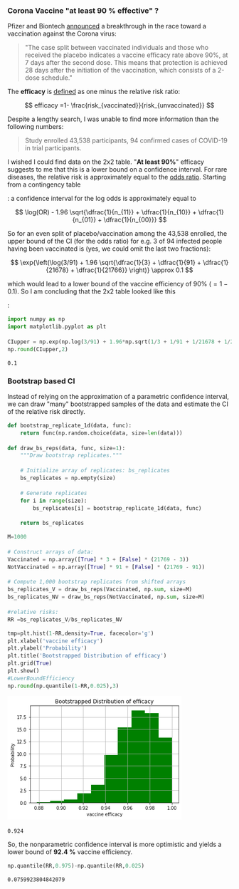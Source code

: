 
### Corona Vaccine "at least 90 % effective" ?

Pfizer and Biontech [announced](https://www.pfizer.com/news/press-release/press-release-detail/pfizer-and-biontech-announce-vaccine-candidate-against) a breakthrough in the race toward a vaccination against the Corona virus:

> "The case split between vaccinated individuals and those who received the placebo indicates a vaccine efficacy rate above 90%, at 7 days after the second dose. This means that protection is achieved 28 days after the initiation of the vaccination, which consists of a 2-dose schedule."

The **efficacy** is [defined](
https://www.cdc.gov/csels/dsepd/ss1978/lesson3/section6.html
) as one minus the relative risk ratio:

$$
efficacy =1- \frac{risk_{vaccinated}}{risk_{unvaccinated}} 
$$

Despite a lengthy search, I was unable to find more information than the following numbers:

> Study enrolled 43,538 participants, 94 confirmed cases of COVID-19 in trial participants. 

I wished I could find data on the 2x2 table.
"**At least 90%**" efficacy suggests to me that this is a lower bound on a confidence interval. For rare diseases, the relative risk is approximately equal to the  [odds ratio](https://en.wikipedia.org/wiki/Odds_ratio). Starting from a contingency table 

:<math>\begin{array}{c|cc}
& Y = \text{infected} & Y = \text{not infected} \\
\hline
X = vaccinated & n_{11} & n_{10} \\
X = unvaccinated & n_{01} & n_{00}
\end{array}
</math>
a confidence interval for the log odds
is approximately equal to

$$
\log(OR) - 1.96 \sqrt{\dfrac{1}{n_{11}} + \dfrac{1}{n_{10}} + \dfrac{1}{n_{01}} + \dfrac{1}{n_{00}}}
$$



So for an even split of placebo/vaccination among the 43,538 enrolled, the upper bound of the CI (for the odds ratio) for e.g. $3$ of $94$ infected people having been vaccinated is (yes, we could omit the last two fractions):

$$
\exp{\left(\log(3/91) + 1.96 \sqrt{\dfrac{1}{3} + \dfrac{1}{91} + \dfrac{1}{21678} + \dfrac{1}{21766}} \right)} \approx 0.1
$$

which would lead to a lower bound of the vaccine efficiency of 90% ($=1-0.1$).
So I am concluding that the 2x2 table looked like this

:<math>\begin{array}{c|cc}
& Y = \text{infected} & Y = \text{not infected} \\
\hline
X = vaccinated & 3 & 21766 \\
X = unvaccinated & 91 & 21678
\end{array}
</math>



```python
import numpy as np
import matplotlib.pyplot as plt

CIupper = np.exp(np.log(3/91) + 1.96*np.sqrt(1/3 + 1/91 + 1/21678 + 1/21766))
np.round(CIupper,2)
```




    0.1



### Bootstrap based CI

Instead of relying on the approximation of a parametric confidence interval, we can draw "many" bootstrapped samples of the data and estimate the CI of the relative risk directly.


```python
def bootstrap_replicate_1d(data, func):
    return func(np.random.choice(data, size=len(data)))

def draw_bs_reps(data, func, size=1):
    """Draw bootstrap replicates."""

    # Initialize array of replicates: bs_replicates
    bs_replicates = np.empty(size)

    # Generate replicates
    for i in range(size):
        bs_replicates[i] = bootstrap_replicate_1d(data, func)

    return bs_replicates
```


```python
M=1000

# Construct arrays of data: 
Vaccinated = np.array([True] * 3 + [False] * (21769 - 3))
NotVaccinated = np.array([True] * 91 + [False] * (21769 - 91))

# Compute 1,000 bootstrap replicates from shifted arrays
bs_replicates_V = draw_bs_reps(Vaccinated, np.sum, size=M)
bs_replicates_NV = draw_bs_reps(NotVaccinated, np.sum, size=M)

#relative risks:
RR =bs_replicates_V/bs_replicates_NV
```


```python
tmp=plt.hist(1-RR,density=True, facecolor='g')
plt.xlabel('vaccine efficacy')
plt.ylabel('Probability')
plt.title('Bootstrapped Distribution of efficacy')
plt.grid(True)
plt.show()
#LowerBoundEfficiency 
np.round(np.quantile(1-RR,0.025),3)
```


![png](../assets/CoronaVaccine/bs_efficacy.png)





    0.924



So, the nonparametric confidence interval is more optimistic and yields a lower bound of **92.4 %** vaccine efficiency.


```python
np.quantile(RR,0.975)-np.quantile(RR,0.025)
```




    0.0759923804842079


